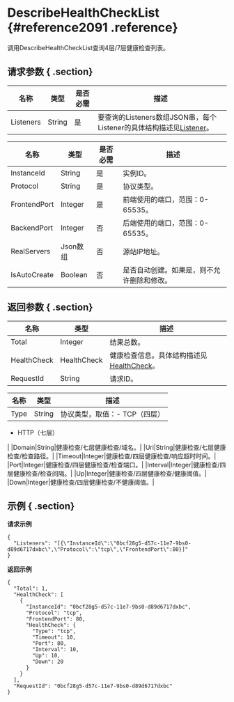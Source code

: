 # DescribeHealthCheckList {#reference2091 .reference}

调用DescribeHealthCheckList查询4层/7层健康检查列表。

## 请求参数 { .section}

|名称|类型|是否必需|描述|
|--|--|----|--|
|Listeners|String|是|要查询的Listeners数组JSON串，每个Listener的具体结构描述见[Listener](#)。|

|名称|类型|是否必需|描述|
|--|--|----|--|
|InstanceId|String|是|实例ID。|
|Protocol|String|是|协议类型。|
|FrontendPort|Integer|是|前端使用的端口，范围：0-65535。|
|BackendPort|Integer|否|后端使用的端口，范围：0-65535。|
|RealServers|Json数组|否|源站IP地址。|
|IsAutoCreate|Boolean|否|是否自动创建。如果是，则不允许删除和修改。|

## 返回参数 { .section}

|名称|类型|描述|
|--|--|--|
|Total|Integer|结果总数。|
|HealthCheck|HealthCheck|健康检查信息。具体结构描述见[HealthCheck](#)。|
|RequestId|String|请求ID。|

|名称|类型|描述|
|--|--|--|
|Type|String|协议类型，取值：-   TCP（四层）
-   HTTP（七层）

|
|Domain|String|健康检查/七层健康检查/域名。|
|Uri|String|健康检查/七层健康检查/检查路径。|
|Timeout|Integer|健康检查/四层健康检查/响应超时时间。|
|Port|Integer|健康检查/四层健康检查/检查端口。|
|Interval|Integer|健康检查/四层健康检查/检查间隔。|
|Up|Integer|健康检查/四层健康检查/健康阈值。|
|Down|Integer|健康检查/四层健康检查/不健康阈值。|

## 示例 { .section}

**请求示例**

```
{
  "Listeners": "[{\"InstanceId\":\"0bcf28g5-d57c-11e7-9bs0-d89d6717dxbc\",\"Protocol\":\"tcp\",\"FrontendPort\":80}]"
}

```

**返回示例**

```
{
  "Total": 1,
  "HealthCheck": [
    {
      "InstanceId": "0bcf28g5-d57c-11e7-9bs0-d89d6717dxbc",
      "Protocol": "tcp",
      "FrontendPort": 80,
      "HealthCheck": {
        "Type": "tcp",
        "Timeout": 10,
        "Port": 80,
        "Interval": 10,
        "Up": 10,
        "Down": 20
      }
    }
  ],
  "RequestId": "0bcf28g5-d57c-11e7-9bs0-d89d6717dxbc"
}

```

